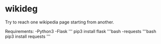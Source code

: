 # wikideg

Try to reach one wikipedia page starting from another.

Requirements:
-Python3
-Flask 
''' 
pip3 install flask 
'''bash
-requests
'''bash
pip3 install requests
'''
